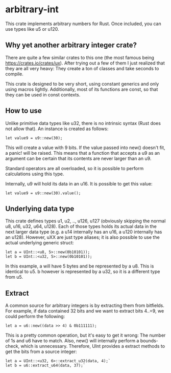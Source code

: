 # arbitrary-int

This crate implements arbitrary numbers for Rust. Once included, you can use types like u5 or u120.

## Why yet another arbitrary integer crate?
There are quite a few similar crates to this one (the most famous being https://crates.io/crates/ux). After trying out a few of them I just realized that they are all very heavy: They create a ton of classes and take seconds to compile.

This crate is designed to be very short, using constant generics and only using macros lightly. Additionally, most of its functions are const, so that they can be used in const contexts.

## How to use
Unlike primitive data types like u32, there is no intrinsic syntax (Rust does not allow that). An instance is created as follows:

`let value9 = u9::new(30);`

This will create a value with 9 bits. If the value passed into new() doesn't fit, a panic! will be raised. This means that a function that accepts a u9 as an argument can be certain that its contents are never larger than an u9.

Standard operators are all overloaded, so it is possible to perform calculations using this type.

Internally, u9 will hold its data in an u16. It is possible to get this value:

`let value9 = u9::new(30).value();`

## Underlying data type
This crate defines types u1, u2, .., u126, u127 (obviously skipping the normal u8, u16, u32, u64, u128). Each of those types holds its actual data in the next larger data type (e.g. a u14 internally has an u16, a u120 internally has an u128). However, uXX are just type aliases; it is also possible to use the actual underlying generic struct:

```
let a = UInt::<u8, 5>::new(0b10101));
let b = UInt::<u32, 5>::new(0b10101));
```

In this example, a will have 5 bytes and be represented by a u8. This is identical to u5. b however is represented by a u32, so it is a different type from u5.

## Extract
A common source for arbitrary integers is by extracting them from bitfields. For example, if data contained 32 bits and we want to extract bits 4..=9, we could perform the following:

`let a = u6::new((data >> 4) & 0b111111);`

This is a pretty common operation, but it's easy to get it wrong: The number of 1s and u6 have to match. Also, new() will internally perform a bounds-check, which is unnecessary. Therefore, UInt provides a extract methods to get the bits from a source integer:

```
let a = UInt::<u32, 6>::extract_u32(data, 4);`
let b = u6::extract_u64(data, 37);`
